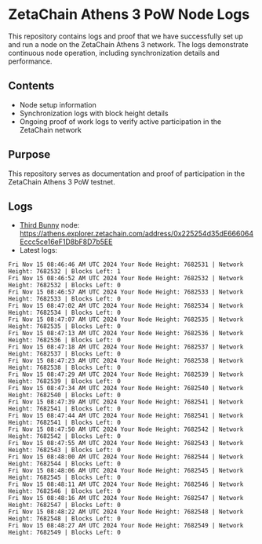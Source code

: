 # ZetaChain Athens 3 PoW Node Logs
This repository contains logs and proof that we have successfully set up and run a node on the ZetaChain Athens 3 network. The logs demonstrate continuous node operation, including synchronization details and performance.

## Contents
- Node setup information
- Synchronization logs with block height details
- Ongoing proof of work logs to verify active participation in the ZetaChain network

## Purpose
This repository serves as documentation and proof of participation in the ZetaChain Athens 3 PoW testnet.

## Logs

- [Third Bunny](https://thirdbunny.xyz/) node: https://athens.explorer.zetachain.com/address/0x225254d35dE666064Eccc5ce16eF1D8bF8D7b5EE
- Latest logs:
```
Fri Nov 15 08:46:46 AM UTC 2024 Your Node Height: 7682531 | Network Height: 7682532 | Blocks Left: 1
Fri Nov 15 08:46:52 AM UTC 2024 Your Node Height: 7682532 | Network Height: 7682532 | Blocks Left: 0
Fri Nov 15 08:46:57 AM UTC 2024 Your Node Height: 7682533 | Network Height: 7682533 | Blocks Left: 0
Fri Nov 15 08:47:02 AM UTC 2024 Your Node Height: 7682534 | Network Height: 7682534 | Blocks Left: 0
Fri Nov 15 08:47:07 AM UTC 2024 Your Node Height: 7682535 | Network Height: 7682535 | Blocks Left: 0
Fri Nov 15 08:47:13 AM UTC 2024 Your Node Height: 7682536 | Network Height: 7682536 | Blocks Left: 0
Fri Nov 15 08:47:18 AM UTC 2024 Your Node Height: 7682537 | Network Height: 7682537 | Blocks Left: 0
Fri Nov 15 08:47:23 AM UTC 2024 Your Node Height: 7682538 | Network Height: 7682538 | Blocks Left: 0
Fri Nov 15 08:47:29 AM UTC 2024 Your Node Height: 7682539 | Network Height: 7682539 | Blocks Left: 0
Fri Nov 15 08:47:34 AM UTC 2024 Your Node Height: 7682540 | Network Height: 7682540 | Blocks Left: 0
Fri Nov 15 08:47:39 AM UTC 2024 Your Node Height: 7682541 | Network Height: 7682541 | Blocks Left: 0
Fri Nov 15 08:47:44 AM UTC 2024 Your Node Height: 7682541 | Network Height: 7682541 | Blocks Left: 0
Fri Nov 15 08:47:50 AM UTC 2024 Your Node Height: 7682542 | Network Height: 7682542 | Blocks Left: 0
Fri Nov 15 08:47:55 AM UTC 2024 Your Node Height: 7682543 | Network Height: 7682543 | Blocks Left: 0
Fri Nov 15 08:48:00 AM UTC 2024 Your Node Height: 7682544 | Network Height: 7682544 | Blocks Left: 0
Fri Nov 15 08:48:06 AM UTC 2024 Your Node Height: 7682545 | Network Height: 7682545 | Blocks Left: 0
Fri Nov 15 08:48:11 AM UTC 2024 Your Node Height: 7682546 | Network Height: 7682546 | Blocks Left: 0
Fri Nov 15 08:48:16 AM UTC 2024 Your Node Height: 7682547 | Network Height: 7682547 | Blocks Left: 0
Fri Nov 15 08:48:22 AM UTC 2024 Your Node Height: 7682548 | Network Height: 7682548 | Blocks Left: 0
Fri Nov 15 08:48:27 AM UTC 2024 Your Node Height: 7682549 | Network Height: 7682549 | Blocks Left: 0
```
